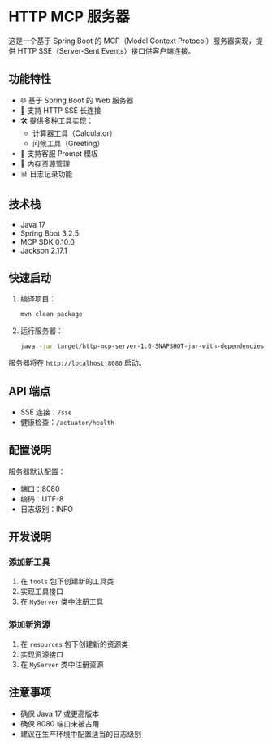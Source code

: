 # HTTP MCP 服务器

这是一个基于 Spring Boot 的 MCP（Model Context Protocol）服务器实现，提供 HTTP SSE（Server-Sent Events）接口供客户端连接。

## 功能特性

- 🌐 基于 Spring Boot 的 Web 服务器
- 🔌 支持 HTTP SSE 长连接
- 🛠️ 提供多种工具实现：
  - 计算器工具（Calculator）
  - 问候工具（Greeting）
- 📝 支持客服 Prompt 模板
- 💾 内存资源管理
- 📊 日志记录功能

## 技术栈

- Java 17
- Spring Boot 3.2.5
- MCP SDK 0.10.0
- Jackson 2.17.1

## 快速启动

1. 编译项目：

    ```bash
    mvn clean package
    ```

2. 运行服务器：

    ```bash
    java -jar target/http-mcp-server-1.0-SNAPSHOT-jar-with-dependencies.jar
    ```

服务器将在 `http://localhost:8080` 启动。

## API 端点

- SSE 连接：`/sse`
- 健康检查：`/actuator/health`

## 配置说明

服务器默认配置：

- 端口：8080
- 编码：UTF-8
- 日志级别：INFO

## 开发说明

### 添加新工具

1. 在 `tools` 包下创建新的工具类
2. 实现工具接口
3. 在 `MyServer` 类中注册工具

### 添加新资源

1. 在 `resources` 包下创建新的资源类
2. 实现资源接口
3. 在 `MyServer` 类中注册资源

## 注意事项

- 确保 Java 17 或更高版本
- 确保 8080 端口未被占用
- 建议在生产环境中配置适当的日志级别
